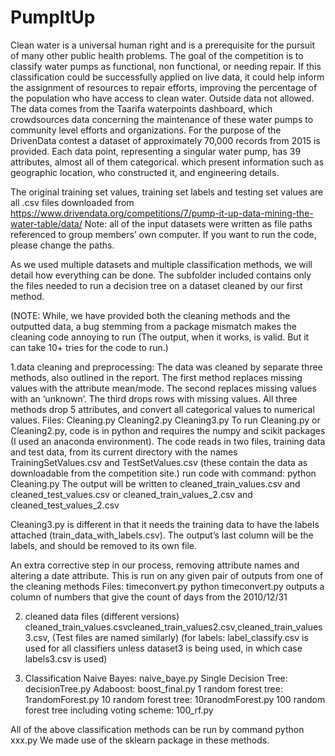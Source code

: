 # PumpItUp
Clean water is a universal human right and is a prerequisite for the pursuit of many other public health problems.
The goal of the competition is to classify water pumps as functional, non functional, or needing repair.
If this classification could be successfully applied on live data, it could help inform the assignment of resources to repair efforts, improving the percentage of the population who have access to clean water.
Outside data not allowed.   
The data comes from the Taarifa waterpoints dashboard, which crowdsources data concerning the maintenance of these water pumps to community level efforts and organizations. For the purpose of the DrivenData contest a dataset of approximately 70,000 records from 2015 is provided. Each data point, representing a singular water pump, has 39 attributes, almost all of them categorical. which present information such as geographic location, who constructed it, and engineering details.


The original training set values, training set labels and testing set values are all .csv files downloaded from https://www.drivendata.org/competitions/7/pump-it-up-data-mining-the-water-table/data/
Note: all of the input datasets were written as file paths referenced to group members’ own computer. If you want to run the code, please change the paths. 

As we used multiple datasets and multiple classification methods, we will detail how everything can be done. 
The subfolder included contains only the files needed to run a decision tree on a dataset cleaned by our first method.

(NOTE: While, we have provided both the cleaning methods and the outputted data, a bug stemming from a package mismatch makes the cleaning code annoying to run (The output, when it works, is valid. But it can take 10+ tries for the code to run.)

1.data cleaning and preprocessing:
The data was cleaned by separate three methods, also outlined in the report. The first method replaces missing values with the attribute mean/mode. The second replaces missing values with an ‘unknown’. The third drops rows with missing values. All three methods drop 5 attributes, and convert all categorical values to numerical values.
Files: 
Cleaning.py
Cleaning2.py
Cleaning3.py
To run Cleaning.py or Cleaning2.py, code is in python and requires the numpy and scikit packages (I used an anaconda environment).
The code reads in two files, training data and test data, from its current directory with the names TrainingSetValues.csv and TestSetValues.csv (these contain the data as downloadable from the competition site.)
run code with command:
python Cleaning.py
The output will be written to cleaned_train_values.csv and cleaned_test_values.csv or cleaned_train_values_2.csv and cleaned_test_values_2.csv

Cleaning3.py is different in that it needs the training data to have the labels attached (train_data_with_labels.csv). The output’s last column will be the labels, and should be removed to its own file.

An extra corrective step in our process, removing attribute names and altering a date attribute. This is run on any given pair of outputs from one of the cleaning methods
Files: timeconvert.py
python timeconvert.py
outputs a column of numbers that give the count of days from the 2010/12/31

2. cleaned data files (different versions)
cleaned_train_values.csvcleaned_train_values2.csv,cleaned_train_values3.csv, 
(Test files are named similarly)
(for labels: label_classify.csv is used for all classifiers unless dataset3 is being used, in which case labels3.csv is used)


3. Classification 
Naive Bayes: naive_baye.py
Single Decision Tree: decisionTree.py
Adaboost: boost_final.py
1 random forest tree: 1randomForest.py
10 random forest tree: 10ranodmForest.py
100 random forest tree including voting scheme: 100_rf.py

All of the above classification methods can be run by command 
python xxx.py 
We made use of the sklearn package in these methods.




